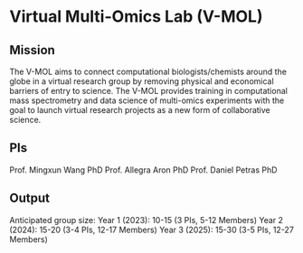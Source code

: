# Virtual Multi-Omics Lab (V-MOL)

## Mission

The V-MOL aims to connect computational biologists/chemists around the globe in a virtual research group by removing physical and economical barriers of entry to science. The V-MOL provides training in computational mass spectrometry and data science of multi-omics experiments with the goal to launch virtual research projects as a new form of collaborative science. 

## PIs

Prof. Mingxun Wang PhD
Prof. Allegra Aron PhD
Prof. Daniel Petras PhD


## Output

Anticipated group size:
Year 1 (2023): 10-15 (3 PIs, 5-12 Members)
Year 2 (2024): 15-20 (3-4 PIs, 12-17 Members)
Year 3 (2025): 15-30 (3-5 PIs, 12-27 Members)
